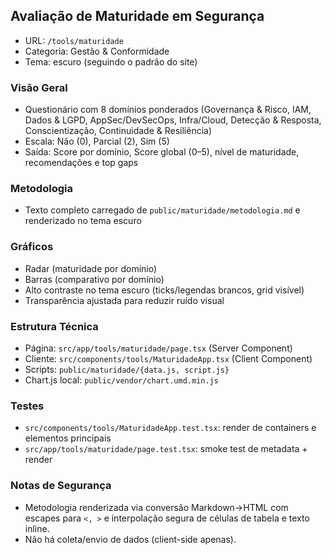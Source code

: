 ## Avaliação de Maturidade em Segurança

- URL: `/tools/maturidade`
- Categoria: Gestão & Conformidade
- Tema: escuro (seguindo o padrão do site)

### Visão Geral
- Questionário com 8 domínios ponderados (Governança & Risco, IAM, Dados & LGPD, AppSec/DevSecOps, Infra/Cloud, Detecção & Resposta, Conscientização, Continuidade & Resiliência)
- Escala: Não (0), Parcial (2), Sim (5)
- Saída: Score por domínio, Score global (0–5), nível de maturidade, recomendações e top gaps

### Metodologia
- Texto completo carregado de `public/maturidade/metodologia.md` e renderizado no tema escuro

### Gráficos
- Radar (maturidade por domínio)
- Barras (comparativo por domínio)
- Alto contraste no tema escuro (ticks/legendas brancos, grid visível)
- Transparência ajustada para reduzir ruído visual

### Estrutura Técnica
- Página: `src/app/tools/maturidade/page.tsx` (Server Component)
- Cliente: `src/components/tools/MaturidadeApp.tsx` (Client Component)
- Scripts: `public/maturidade/{data.js, script.js}`
- Chart.js local: `public/vendor/chart.umd.min.js`

### Testes
- `src/components/tools/MaturidadeApp.test.tsx`: render de containers e elementos principais
- `src/app/tools/maturidade/page.test.tsx`: smoke test de metadata + render

### Notas de Segurança
- Metodologia renderizada via conversão Markdown→HTML com escapes para `<, >` e interpolação segura de células de tabela e texto inline.
- Não há coleta/envio de dados (client-side apenas).

